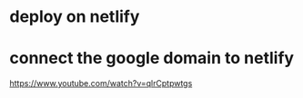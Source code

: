 # deploy on netlify 

# connect the google domain to netlify
https://www.youtube.com/watch?v=qlrCptpwtgs

